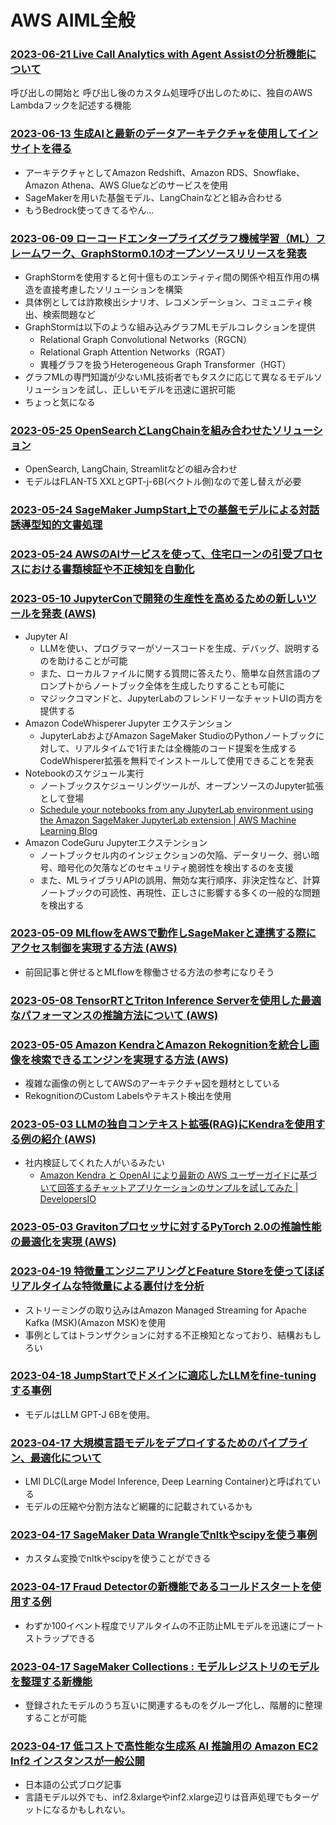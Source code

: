 # AWS AIML全般

### [2023-06-21 Live Call Analytics with Agent Assistの分析機能について](https://aws.amazon.com/jp/blogs/machine-learning/boost-agent-productivity-with-salesforce-integration-for-live-call-analytics/)

呼び出しの開始と 呼び出し後のカスタム処理呼び出しのために、独自のAWS Lambdaフックを記述する機能

### [2023-06-13 生成AIと最新のデータアーキテクチャを使用してインサイトを得る](https://aws.amazon.com/jp/blogs/machine-learning/reinventing-the-data-experience-use-generative-ai-and-modern-data-architecture-to-unlock-insights/)

- アーキテクチャとしてAmazon Redshift、Amazon RDS、Snowflake、Amazon Athena、AWS Glueなどのサービスを使用
- SageMakerを用いた基盤モデル、LangChainなどと組み合わせる
- もうBedrock使ってきてるやん…

### [2023-06-09 ローコードエンタープライズグラフ機械学習（ML）フレームワーク、GraphStorm0.1のオープンソースリリースを発表](https://aws.amazon.com/jp/blogs/machine-learning/fast-track-graph-ml-with-graphstorm-a-new-way-to-solve-problems-on-enterprise-scale-graphs/)

- GraphStormを使用すると何十億ものエンティティ間の関係や相互作用の構造を直接考慮したソリューションを構築
- 具体例としては詐欺検出シナリオ、レコメンデーション、コミュニティ検出、検索問題など
- GraphStormは以下のような組み込みグラフMLモデルコレクションを提供
  - Relational Graph Convolutional Networks（RGCN）
  - Relational Graph Attention Networks（RGAT）
  - 異種グラフを扱うHeterogeneous Graph Transformer（HGT）
- グラフMLの専門知識が少ないML技術者でもタスクに応じて異なるモデルソリューションを試し、正しいモデルを迅速に選択可能
- ちょっと気になる

### [2023-05-25 OpenSearchとLangChainを組み合わせたソリューション](https://aws.amazon.com/jp/blogs/machine-learning/build-a-powerful-question-answering-bot-with-amazon-sagemaker-amazon-opensearch-service-streamlit-and-langchain/)

- OpenSearch, LangChain, Streamlitなどの組み合わせ
- モデルはFLAN-T5 XXLとGPT-j-6B(ベクトル側)なので差し替えが必要

### [2023-05-24 SageMaker JumpStart上での基盤モデルによる対話誘導型知的文書処理](https://aws.amazon.com/jp/blogs/machine-learning/dialogue-guided-intelligent-document-processing-with-foundation-models-on-amazon-sagemaker-jumpstart/)

### [2023-05-24 AWSのAIサービスを使って、住宅ローンの引受プロセスにおける書類検証や不正検知を自動化](https://aws.amazon.com/jp/blogs/machine-learning/automate-document-validation-and-fraud-detection-in-the-mortgage-underwriting-process-using-aws-ai-services-part-1/)

### [2023-05-10 JupyterConで開発の生産性を高めるための新しいツールを発表 (AWS)](https://aws.amazon.com/jp/blogs/machine-learning/announcing-new-jupyter-contributions-by-aws-to-democratize-generative-ai-and-scale-ml-workloads/)

- Jupyter AI
  - LLMを使い、プログラマーがソースコードを生成、デバッグ、説明するのを助けることが可能
  - また、ローカルファイルに関する質問に答えたり、簡単な自然言語のプロンプトからノートブック全体を生成したりすることも可能に
  - マジックコマンドと、JupyterLabのフレンドリーなチャットUIの両方を提供する
- Amazon CodeWhisperer Jupyter エクステンション
  - JupyterLabおよびAmazon SageMaker StudioのPythonノートブックに対して、リアルタイムで1行または全機能のコード提案を生成するCodeWhisperer拡張を無料でインストールして使用できることを発表
- Notebookのスケジュール実行
  - ノートブックスケジューリングツールが、オープンソースのJupyter拡張として登場
  - [Schedule your notebooks from any JupyterLab environment using the Amazon SageMaker JupyterLab extension | AWS Machine Learning Blog](https://aws.amazon.com/jp/blogs/machine-learning/schedule-your-notebooks-from-any-jupyterlab-environment-using-the-amazon-sagemaker-jupyterlab-extension/)
- Amazon CodeGuru Jupyterエクステンション
  - ノートブックセル内のインジェクションの欠陥、データリーク、弱い暗号、暗号化の欠落などのセキュリティ脆弱性を検出するのを支援
  - また、MLライブラリAPIの誤用、無効な実行順序、非決定性など、計算ノートブックの可読性、再現性、正しさに影響する多くの一般的な問題を検出する

### [2023-05-09 MLflowをAWSで動作しSageMakerと連携する際にアクセス制御を実現する方法 (AWS)](https://aws.amazon.com/jp/blogs/machine-learning/securing-mlflow-in-aws-fine-grained-access-control-with-aws-native-services/)

- 前回記事と併せるとMLflowを稼働させる方法の参考になりそう

### [2023-05-08 TensorRTとTriton Inference Serverを使用した最適なパフォーマンスの推論方法について (AWS)](https://aws.amazon.com/jp/blogs/machine-learning/host-ml-models-on-amazon-sagemaker-using-triton-tensorrt-models/)

### [2023-05-05 Amazon KendraとAmazon Rekognitionを統合し画像を検索できるエンジンを実現する方法 (AWS)](https://aws.amazon.com/jp/blogs/machine-learning/build-an-image-search-engine-with-amazon-kendra-and-amazon-rekognition/)

- 複雑な画像の例としてAWSのアーキテクチャ図を題材としている
- RekognitionのCustom Labelsやテキスト検出を使用

### [2023-05-03 LLMの独自コンテキスト拡張(RAG)にKendraを使用する例の紹介 (AWS)](https://aws.amazon.com/jp/blogs/machine-learning/quickly-build-high-accuracy-generative-ai-applications-on-enterprise-data-using-amazon-kendra-langchain-and-large-language-models/)

- 社内検証してくれた人がいるみたい
  - [Amazon Kendra と OpenAI により最新の AWS ユーザーガイドに基づいて回答するチャットアプリケーションのサンプルを試してみた | DevelopersIO](https://dev.classmethod.jp/articles/using-amazon-kendra-langchain-extensions/)

### [2023-05-03 Gravitonプロセッサに対するPyTorch 2.0の推論性能の最適化を実現 (AWS)](https://aws.amazon.com/jp/blogs/machine-learning/optimized-pytorch-2-0-inference-with-aws-graviton-processors/)

### [2023-04-19 特徴量エンジニアリングとFeature Storeを使ってほぼリアルタイムな特徴量による裏付けを分析](https://aws.amazon.com/jp/blogs/machine-learning/use-streaming-ingestion-with-amazon-sagemaker-feature-store-and-amazon-msk-to-make-ml-backed-decisions-in-near-real-time/)

- ストリーミングの取り込みはAmazon Managed Streaming for Apache Kafka (MSK)(Amazon MSK)を使用
- 事例としてはトランザクションに対する不正検知となっており、結構おもしろい

### [2023-04-18 JumpStartでドメインに適応したLLMをfine-tuningする事例](https://aws.amazon.com/jp/blogs/machine-learning/financial-text-generation-using-a-domain-adapted-fine-tuned-large-language-model-in-amazon-sagemaker-jumpstart/)

- モデルはLLM GPT-J 6Bを使用。

### [2023-04-17 大規模言語モデルをデプロイするためのパイプライン、最適化について](https://aws.amazon.com/jp/blogs/machine-learning/deploy-large-models-at-high-performance-using-fastertransformer-on-amazon-sagemaker/)

- LMI DLC(Large Model Inference, Deep Learning Container)と呼ばれている
- モデルの圧縮や分割方法など網羅的に記載されているかも

### [2023-04-17 SageMaker Data Wrangleでnltkやscipyを使う事例](https://aws.amazon.com/jp/blogs/machine-learning/authoring-custom-transformations-in-amazon-sagemaker-data-wrangler-using-nltk-and-scipy/)

- カスタム変換でnltkやscipyを使うことができる

### [2023-04-17 Fraud Detectorの新機能であるコールドスタートを使用する例](https://aws.amazon.com/jp/blogs/machine-learning/overcome-the-machine-learning-cold-start-challenge-in-fraud-detection-using-amazon-fraud-detector/)

- わずか100イベント程度でリアルタイムの不正防止MLモデルを迅速にブートストラップできる

### [2023-04-17 SageMaker Collections : モデルレジストリのモデルを整理する新機能](https://aws.amazon.com/jp/about-aws/whats-new/2023/04/amazon-sagemaker-collections-organize-model-registry/)

- 登録されたモデルのうち互いに関連するものをグループ化し、階層的に整理することが可能

### [2023-04-17 低コストで高性能な生成系 AI 推論用の Amazon EC2 Inf2 インスタンスが一般公開](https://aws.amazon.com/jp/blogs/news/amazon-ec2-inf2-instances-for-low-cost-high-performance-generative-ai-inference-are-now-generally-available/)

- 日本語の公式ブログ記事
- 言語モデル以外でも、inf2.8xlargeやinf2.xlarge辺りは音声処理でもターゲットになるかもしれない。
